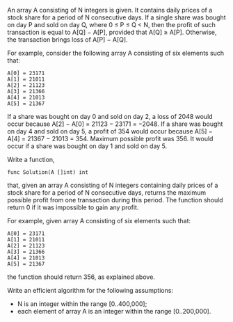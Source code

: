 An array A consisting of N integers is given. It contains daily prices of a stock share for a period of N consecutive days. If a single share was bought on day P and sold on day Q, where 0 ≤ P ≤ Q < N, then the profit of such transaction is equal to A[Q] − A[P], provided that A[Q] ≥ A[P]. Otherwise, the transaction brings loss of A[P] − A[Q].

For example, consider the following array A consisting of six elements such that:

    A[0] = 23171
    A[1] = 21011
    A[2] = 21123
    A[3] = 21366
    A[4] = 21013
    A[5] = 21367

If a share was bought on day 0 and sold on day 2, a loss of 2048 would occur because A[2] − A[0] = 21123 − 23171 = −2048. If a share was bought on day 4 and sold on day 5, a profit of 354 would occur because A[5] − A[4] = 21367 − 21013 = 354. Maximum possible profit was 356. It would occur if a share was bought on day 1 and sold on day 5.

Write a function,

    func Solution(A []int) int

that, given an array A consisting of N integers containing daily prices of a stock share for a period of N consecutive days, returns the maximum possible profit from one transaction during this period. The function should return 0 if it was impossible to gain any profit.

For example, given array A consisting of six elements such that:

    A[0] = 23171
    A[1] = 21011
    A[2] = 21123
    A[3] = 21366
    A[4] = 21013
    A[5] = 21367
the function should return 356, as explained above.

Write an efficient algorithm for the following assumptions:

- N is an integer within the range [0..400,000];
- each element of array A is an integer within the range [0..200,000].